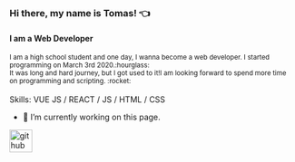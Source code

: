 ### Hi there, my name is Tomas! :point_left:
#### I am a Web Developer

<sub>
I am a high school student and one day, I wanna become a web developer. I started programming on March 3rd 2020.:hourglass:<br>
It was long and hard journey, but I got used to it!I am looking forward to spend more time on programming and scripting. :rocket:
</sub>
<br>
<br>
Skills: VUE JS / REACT / JS / HTML / CSS

- 🔭 I’m currently working on this page. 


[<img src='https://cdn.jsdelivr.net/npm/simple-icons@3.0.1/icons/github.svg' alt='github' height='40'>](https://github.com/thomasinho537)  

